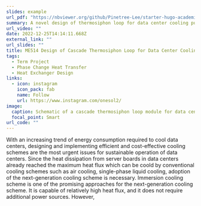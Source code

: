 ```yaml
---
slides: example
url_pdf: "https://nbviewer.org/github/Pinetree-Lee/starter-hugo-academic/blob/main/assets/media/pdfs/ME512_Final_Term_Report_20223546_HansolLee.pdf"
summary: A novel design of thermosiphon loop for data center cooling purpose
url_video: ""
date: 2022-12-25T14:14:11.668Z
external_link: ""
url_slides: ""
title: ME514 Design of Cascade Thermosiphon Loop for Data Center Cooling
tags:
  - Term Project
  - Phase Change Heat Transfer
  - Heat Exchanger Design
links:
  - icon: instagram
    icon_pack: fab
    name: Follow
    url: https://www.instagram.com/onesol2/
image:
  caption: Schematic of a cascade thermosiphon loop module for data center cooling
  focal_point: Smart
url_code: ""
---
```


With an increasing trend of energy consumption required to cool data centers, designing and implementing efficient and cost-effective cooling schemes are the most urgent issues for sustainable operation of data centers. Since the heat dissipation from server boards in data centers already reached the maximum heat flux which can be coold by conventional cooling schemes such as air cooling, single-phase liquid cooling, adoption of the next-generation cooling scheme is necessary. Immersion cooling scheme is one of the promising approaches for the next-generation cooling scheme. It is capable of relatively high heat flux, and it does not require additional power sources. However, 


